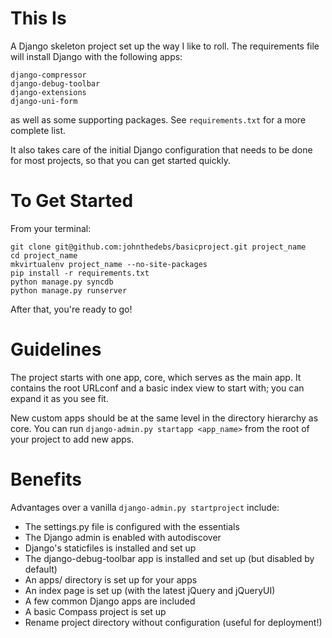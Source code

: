 This Is
=======

A Django skeleton project set up the way I like to roll. The
requirements file will install Django with the following apps:

    django-compressor
    django-debug-toolbar
    django-extensions
    django-uni-form

as well as some supporting packages. See `requirements.txt` for a more
complete list.

It also takes care of the initial Django configuration that needs to be
done for most projects, so that you can get started quickly.

To Get Started
==============

From your terminal:

    git clone git@github.com:johnthedebs/basicproject.git project_name
    cd project_name
    mkvirtualenv project_name --no-site-packages
    pip install -r requirements.txt
    python manage.py syncdb
    python manage.py runserver

After that, you're ready to go!

Guidelines
==========

The project starts with one app, core, which serves as the main app. It
contains the root URLconf and a basic index view to start with; you can
expand it as you see fit.

New custom apps should be at the same level in the directory hierarchy
as core. You can run `django-admin.py startapp <app_name>` from the root
of your project to add new apps.

Benefits
========

Advantages over a vanilla `django-admin.py startproject` include:

 * The settings.py file is configured with the essentials
 * The Django admin is enabled with autodiscover
 * Django's staticfiles is installed and set up
 * The django-debug-toolbar app is installed and set up (but disabled by default)
 * An apps/ directory is set up for your apps
 * An index page is set up (with the latest jQuery and jQueryUI)
 * A few common Django apps are included
 * A basic Compass project is set up
 * Rename project directory without configuration (useful for deployment!)
